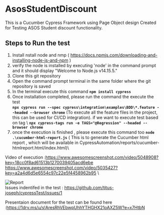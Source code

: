 # AsosStudentDiscount
This is a Cucumber Cypress Framework using Page Object design  Created for Testing ASOS Student discount functionality.   

## Steps to Run the test 
1. Install nstall node and nmp ( https://docs.npmjs.com/downloading-and-installing-node-js-and-npm )
2. verify the node is installed by executing  'node' in the command prompt and it should display "Welcome to Node.js v14.15.5."
3. Clone this git repository 
4. Open the command prompt terminal  in the same folder where the git repository is saved
5. In the terminal execute this command  **```npm install cypress```**
6. Once installation completed, please run the  command the execute the test\
 **```npx cypress run --spec cypress\integration\examples\BDD\*.feature --headed --browser chrome```** (To execute all the feature files in the project, this can be used for CI/CD integration).
 if we want to execute test based on tag \ **```npx cypress-tags run -e TAGS="@Regression" --headed --browser chrome```**
7. once the execution is finished , please execute this command too **```node .\cucumber-html-report.js```** ( This is to  generate the Cucumber html report , which will be  available in  CypressAutomation/reports/cucumber-htmlreport.html/index.html)\

 
Video of execution   :https://www.awesomescreenshot.com/video/5048908?key=18cc0f8ad61513b1270039405acd6ebe
                      https://www.awesomescreenshot.com/video/5035427?key=a2a4d6d5e6554c97c22e5f4458962b95 \

![Report](https://user-images.githubusercontent.com/57806739/131534182-a76a164f-9cb2-4016-b0fa-c4fd169da1e7.png) \
 Issues indentifed in the test : https://github.com/titus-joseph/cypressTest/issues/1
 
 Presentaion document for the test can be found here :https://1drv.ms/u/s!AresRhVEbwpUhhYTHGHX21oAXZ5W?e=x7HtbN
 

